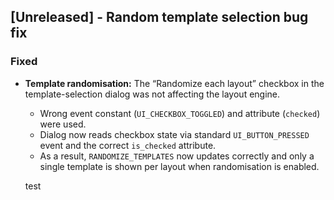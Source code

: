 ## [Unreleased] - Random template selection bug fix

### Fixed
- **Template randomisation:** The “Randomize each layout” checkbox in the template-selection dialog was not affecting the layout engine. 
  - Wrong event constant (`UI_CHECKBOX_TOGGLED`) and attribute (`checked`) were used.
  - Dialog now reads checkbox state via standard `UI_BUTTON_PRESSED` event and the correct `is_checked` attribute.
  - As a result, `RANDOMIZE_TEMPLATES` now updates correctly and only a single template is shown per layout when randomisation is enabled. 


  test
